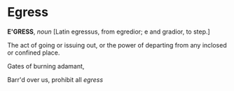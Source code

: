 # Egress

**E'GRESS**, _noun_ \[Latin egressus, from egredior; e and gradior, to step.\]

The act of going or issuing out, or the power of departing from any inclosed or confined place.

Gates of burning adamant,

Barr'd over us, prohibit all _egress_